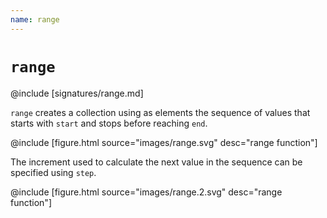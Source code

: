 ```yaml
---
name: range
---
```


# `range`

@include [signatures/range.md]

`range` creates a collection using as elements the sequence of values that starts with `start` and stops before reaching `end`.

@include [figure.html source="images/range.svg" desc="range function"]

The increment used to calculate the next value in the sequence can be specified using `step`.

@include [figure.html source="images/range.2.svg" desc="range function"]
